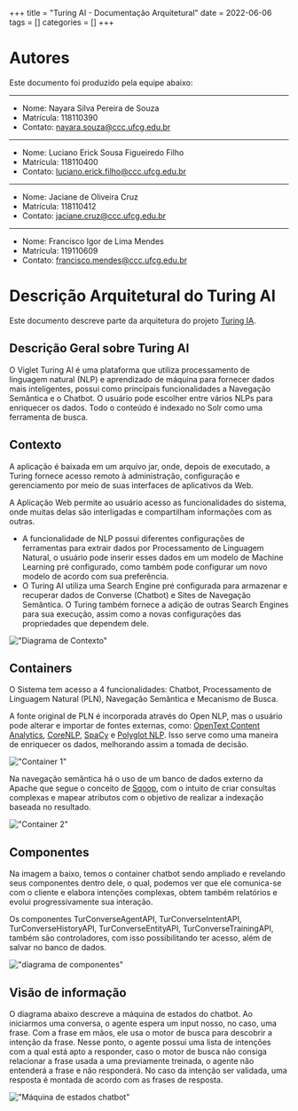 +++
title = "Turing AI - Documentação Arquitetural"
date = 2022-06-06
tags = []
categories = []
+++

# Autores

Este documento foi produzido pela equipe abaixo:

---
- Nome: Nayara Silva Pereira de Souza
- Matrícula: 118110390
- Contato: nayara.souza@ccc.ufcg.edu.br
---
- Nome: Luciano Erick Sousa Figueiredo Filho
- Matrícula: 118110400
- Contato: luciano.erick.filho@ccc.ufcg.edu.br
---
- Nome: Jaciane de Oliveira Cruz
- Matrícula: 118110412
- Contato: jaciane.cruz@ccc.ufcg.edu.br
---
- Nome: Francisco Igor de Lima Mendes
- Matrícula: 119110609
- Contato: francisco.mendes@ccc.ufcg.edu.br

# Descrição Arquitetural do Turing AI

Este documento descreve parte da arquitetura do projeto [Turing IA](https://github.com/openturing/turing).

## Descrição Geral sobre Turing AI

O Viglet Turing AI é uma plataforma que utiliza processamento de linguagem natural (NLP) e aprendizado de máquina para fornecer dados mais inteligentes, possui como principais funcionalidades a Navegação Semântica e o Chatbot. O usuário pode escolher entre vários NLPs para enriquecer os dados. Todo o conteúdo é indexado no Solr como uma ferramenta de busca.

## Contexto
A aplicação é baixada em um arquivo jar, onde, depois de executado, a Turing fornece acesso remoto à administração, configuração e gerenciamento por meio de suas interfaces de aplicativos da Web.

A Aplicação Web permite ao usuário acesso as funcionalidades do sistema, onde muitas delas são interligadas e compartilham informações com as outras. 

* A funcionalidade de NLP possui diferentes configurações de ferramentas para extrair dados por Processamento de Linguagem Natural, o usuário pode inserir esses dados em um modelo de Machine Learning pré configurado, como também pode configurar um novo modelo de acordo com sua preferência.
* O Turing AI utiliza uma Search Engine pré configurada para armazenar e recuperar dados de Converse (Chatbot) e Sites de Navegação Semântica. O Turing também fornece a adição de outras Search Engines para sua execução, assim como a novas configurações das propriedades que dependem dele.

!["Diagrama de Contexto"](contexto.png)

        
 ## Containers

O Sistema tem acesso a 4 funcionalidades: Chatbot, Processamento de Linguagem Natural (PLN), Navegação Semântica e Mecanismo de Busca.

A fonte original de PLN é incorporada através do Open NLP, mas o usuário pode alterar e importar de fontes externas, como: [OpenText Content Analytics](https://www.opentext.com/), [CoreNLP](https://stanfordnlp.github.io/CoreNLP/), [SpaCy](https://spacy.io) e [Polyglot NLP](https://polyglot.readthedocs.io). Isso serve como uma maneira de enriquecer os dados, melhorando assim a tomada de decisão.

!["Container 1"](container-1.png)

Na navegação semântica há o uso de um banco de dados externo da Apache que segue o conceito de [Sqoop](https://sqoop.apache.org), com o intuito de criar consultas complexas e mapear atributos com o objetivo de realizar a indexação baseada no resultado.

!["Container 2"](container-2.png)


## Componentes

Na imagem a baixo, temos o container chatbot sendo ampliado e revelando seus componentes dentro dele, o qual, podemos ver que ele comunica-se com o cliente e elabora intenções complexas, obtem também relatórios e evolui progressivamente sua interação. 

Os componentes TurConverseAgentAPI, TurConverseIntentAPI, TurConverseHistoryAPI, TurConverseEntityAPI, TurConverseTrainingAPI, também são controladores, com isso possibilitando ter acesso, além de salvar no banco de dados. 

!["diagrama de componentes"](diagrama_de_componentes.png)


## Visão de informação

O diagrama abaixo descreve a máquina de estados do chatbot. Ao iniciarmos uma conversa, o agente espera um input nosso, no caso, uma frase. Com a frase em mãos, ele usa o motor de busca para descobrir a intenção da frase. Nesse ponto, o agente possui uma lista de intenções com a qual está apto a responder, caso o motor de busca não consiga relacionar a frase usada a uma previamente treinada, o agente não entenderá a frase e não responderá. No caso da intenção ser validada, uma resposta é montada de acordo com as frases de resposta.

!["Máquina de estados chatbot"](maquina_de_estados_chatbot.png)